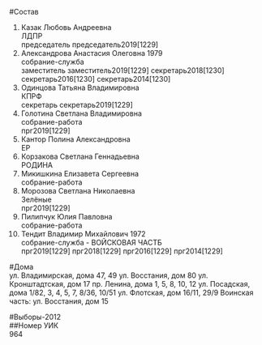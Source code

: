 #Состав  
1. Казак Любовь Андреевна  
    ЛДПР  
    председатель председатель2019[1229]  
2. Александрова Анастасия Олеговна 1979  
    собрание-служба  
    заместитель заместитель2019[1229] секретарь2018[1230] секретарь2016[1230] секретарь2014[1230]  
3. Одинцова Татьяна Владимировна  
    КПРФ  
    секретарь секретарь2019[1229]  
4. Голотина Светлана Владимировна  
    собрание-работа  
    прг2019[1229]  
5. Кантор Полина Александровна  
    ЕР  
6. Корзакова Светлана Геннадьевна  
    РОДИНА  
7. Микишкина Елизавета Сергеевна  
    собрание-работа  
8. Морозова Светлана Николаевна  
    Зелёные  
    прг2019[1229]  
9. Пилипчук Юлия Павловна  
    собрание-работа  
10. Тендит Владимир Михайлович 1972  
    собрание-служба - ВОЙСКОВАЯ ЧАСТБ  
    прг2019[1229] прг2018[1229] прг2016[1229] прг2014[1229]  
  
#Дома  
ул. Владимирская, дома 47, 49 ул. Восстания, дом 80 ул. Кронштадтская, дом 17 пр. Ленина, дома 1, 5, 8, 10, 12 ул. Посадская, дома 1/82, 3, 4, 5, 7, 8/36, 10/51 ул. Флотская, дом 16/11, 29/9 Воинская часть: ул. Восстания, дом 15  
  
#Выборы-2012  
##Номер УИК  
964  
